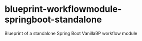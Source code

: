 # blueprint-workflowmodule-springboot-standalone
Blueprint of a standalone Spring Boot VanillaBP workflow module
